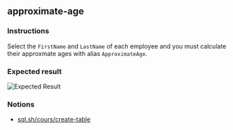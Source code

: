 ## approximate-age

### Instructions

Select the `FirstName` and `LastName` of each employee and you must calculate their approxmate ages with alias `ApproximateAge`.

### Expected result

![Expected Result](https://thomaslenaour.github.io/ytrack/subjects/approximate-age/expected.png)

### Notions

- [sql.sh/cours/create-table](https://sql.sh/cours/create-table)
